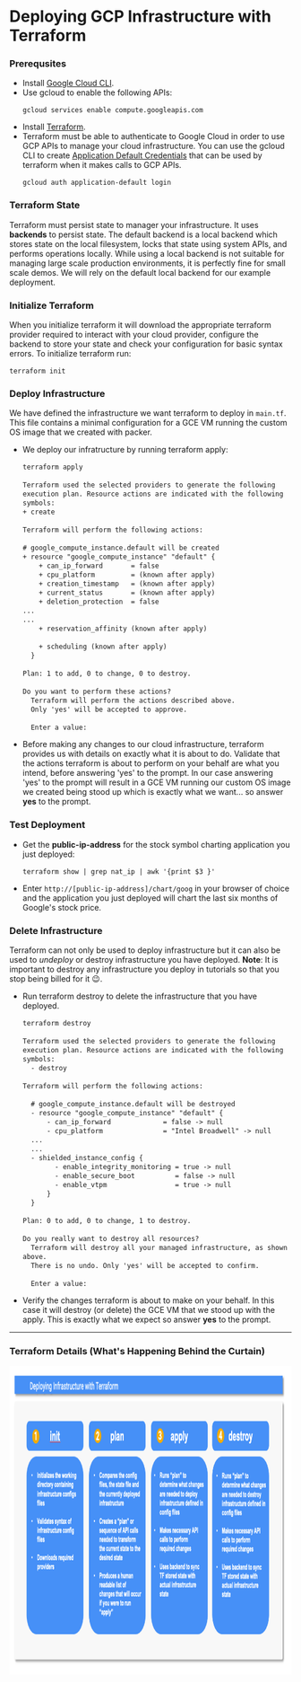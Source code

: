 # Deploying GCP Infrastructure with Terraform
### Prerequsites
* Install [Google Cloud CLI](https://cloud.google.com/sdk?hl=en).
* Use gcloud to enable the following APIs:
  ```
  gcloud services enable compute.googleapis.com
  ```
* Install [Terraform](https://developer.hashicorp.com/terraform/install#darwin).
* Terraform must be able to authenticate to Google Cloud in order to use GCP APIs to manage your cloud infrastructure.  You can use the gcloud CLI to create [Application Default Credentials](https://cloud.google.com/docs/authentication/application-default-credentials) that can be used by terraform when it makes calls to GCP APIs.  
  ```
  gcloud auth application-default login
  ```
  
### Terraform State
Terraform must persist state to manager your infrastructure.  It uses __backends__ to persist state.  The default backend is a local backend which stores state on the local filesystem, locks that state using system APIs, and performs operations locally.  While using a local backend is not suitable for managing large scale production environments, it is perfectly fine for small scale demos.  We will rely on the default local backend for our example deployment.

### Initialize Terraform
When you initialize terraform it will download the appropriate terraform provider required to interact with your cloud provider, configure the backend to store your state and check your configuration for basic syntax errors.  To initialize terraform run:
  ```
  terraform init
  ```

### Deploy Infrastructure
We have defined the infrastructure we want terraform to deploy in `main.tf`.  This file contains a minimal configuration for a GCE VM running the custom OS image that we created with packer.
* We deploy our infratructure by running terraform apply:
  ```
  terraform apply
  
  Terraform used the selected providers to generate the following execution plan. Resource actions are indicated with the following symbols:
  + create

  Terraform will perform the following actions:

  # google_compute_instance.default will be created
  + resource "google_compute_instance" "default" {
      + can_ip_forward       = false
      + cpu_platform         = (known after apply)
      + creation_timestamp   = (known after apply)
      + current_status       = (known after apply)
      + deletion_protection  = false
  ...
  ...
      + reservation_affinity (known after apply)

      + scheduling (known after apply)
    }

  Plan: 1 to add, 0 to change, 0 to destroy.

  Do you want to perform these actions?
    Terraform will perform the actions described above.
    Only 'yes' will be accepted to approve.

    Enter a value:
  ```
* Before making any changes to our cloud infrastructure, terraform provides us with details on exactly what it is about to do.  Validate that the actions terraform is about to perform on your behalf are what you intend, before answering 'yes' to the prompt.  In our case answering 'yes' to the prompt will result in a GCE VM running our custom OS image we created being stood up which is exactly what we want... so answer __yes__ to the prompt.

### Test Deployment
* Get the __public-ip-address__ for the stock symbol charting application you just deployed:
  ```
  terraform show | grep nat_ip | awk '{print $3 }'
  ```
* Enter `http://[public-ip-address]/chart/goog` in your browser of choice and the application you just deployed will chart the last six months of Google's stock price. 
### Delete Infrastructure
Terraform can not only be used to deploy infrastructure but it can also be used to _undeploy_ or destroy infrastructure you have deployed.  __Note__:  It is important to destroy any infrastructure you deploy in tutorials so that you stop being billed for it :wink:. 

* Run terraform destroy to delete the infrastructure that you have deployed.
  ```
  terraform destroy

  Terraform used the selected providers to generate the following execution plan. Resource actions are indicated with the following symbols:
    - destroy

  Terraform will perform the following actions:

    # google_compute_instance.default will be destroyed
    - resource "google_compute_instance" "default" {
        - can_ip_forward             = false -> null
        - cpu_platform               = "Intel Broadwell" -> null
    ...
    ...
    - shielded_instance_config {
          - enable_integrity_monitoring = true -> null
          - enable_secure_boot          = false -> null
          - enable_vtpm                 = true -> null
        }
    }

  Plan: 0 to add, 0 to change, 1 to destroy.

  Do you really want to destroy all resources?
    Terraform will destroy all your managed infrastructure, as shown above.
    There is no undo. Only 'yes' will be accepted to confirm.

    Enter a value:
  ```
* Verify the changes terraform is about to make on your behalf.  In this case it will destroy (or delete) the GCE VM that we stood up with the apply.  This is exactly what we expect so answer __yes__ to the prompt.
---
### Terraform Details (What's Happening Behind the Curtain)
<img src="../../images/terraform.png" alt="On Nooo!" witdh="550" height="550">
